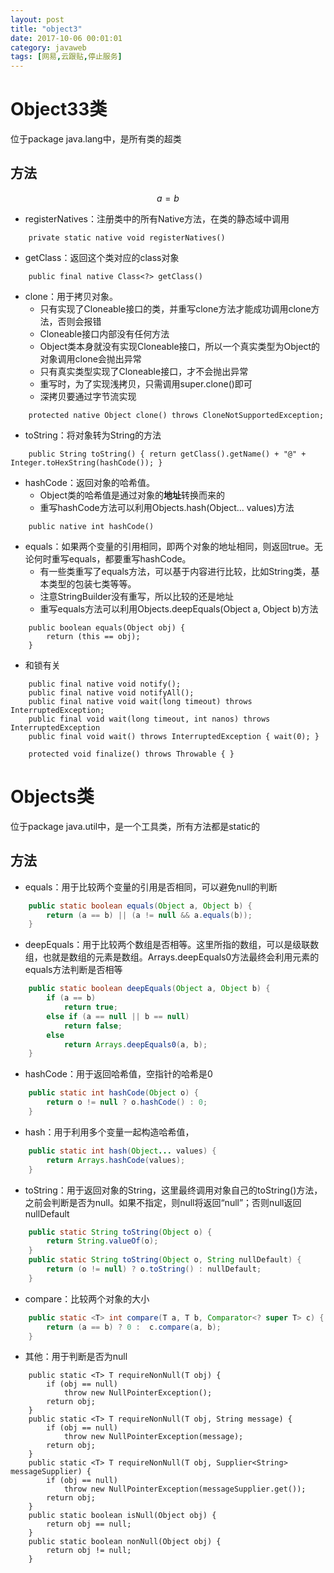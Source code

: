```yaml
---
layout: post
title: "object3"
date: 2017-10-06 00:01:01
category: javaweb
tags: [网易,云跟贴,停止服务]
---
```

# Object33类
位于package java.lang中，是所有类的超类

<!-- more -->

## 方法

$$ a = b$$


- registerNatives：注册类中的所有Native方法，在类的静态域中调用
```
	private static native void registerNatives()
``` 
- getClass：返回这个类对应的class对象
```
	public final native Class<?> getClass()
```
- clone：用于拷贝对象。
  - 只有实现了Cloneable接口的类，并重写clone方法才能成功调用clone方法，否则会报错
  - Cloneable接口内部没有任何方法
  - Object类本身就没有实现Cloneable接口，所以一个真实类型为Object的对象调用clone会抛出异常
  - 只有真实类型实现了Cloneable接口，才不会抛出异常
  - 重写时，为了实现浅拷贝，只需调用super.clone()即可
  - 深拷贝要通过字节流实现
```
	protected native Object clone() throws CloneNotSupportedException;
```
- toString：将对象转为String的方法
```
	public String toString() { return getClass().getName() + "@" + Integer.toHexString(hashCode()); }
```
- hashCode：返回对象的哈希值。
  - Object类的哈希值是通过对象的**地址**转换而来的
  - 重写hashCode方法可以利用Objects.hash(Object... values)方法
```
	public native int hashCode()
```
- equals：如果两个变量的引用相同，即两个对象的地址相同，则返回true。无论何时重写equals，都要重写hashCode。
  - 有一些类重写了equals方法，可以基于内容进行比较，比如String类，基本类型的包装七类等等。
  - 注意StringBuilder没有重写，所以比较的还是地址
  - 重写equals方法可以利用Objects.deepEquals(Object a, Object b)方法
```
	public boolean equals(Object obj) {
		return (this == obj);
	}
```

- 和锁有关
```
	public final native void notify();
	public final native void notifyAll();
	public final native void wait(long timeout) throws InterruptedException;
	public final void wait(long timeout, int nanos) throws InterruptedException
	public final void wait() throws InterruptedException { wait(0); }
```

```
	protected void finalize() throws Throwable { }
```

# Objects类
位于package java.util中，是一个工具类，所有方法都是static的

## 方法

- equals：用于比较两个变量的引用是否相同，可以避免null的判断
```java
    public static boolean equals(Object a, Object b) {
        return (a == b) || (a != null && a.equals(b));
    } 
```
- deepEquals：用于比较两个数组是否相等。这里所指的数组，可以是级联数组，也就是数组的元素是数组。Arrays.deepEquals0方法最终会利用元素的equals方法判断是否相等
```java
    public static boolean deepEquals(Object a, Object b) {
        if (a == b)
            return true;
        else if (a == null || b == null)
            return false;
        else
            return Arrays.deepEquals0(a, b);
    }
```
- hashCode：用于返回哈希值，空指针的哈希是0
```java
    public static int hashCode(Object o) {
        return o != null ? o.hashCode() : 0;
    }
```
- hash：用于利用多个变量一起构造哈希值，
```java
    public static int hash(Object... values) {
        return Arrays.hashCode(values);
    }
```
- toString：用于返回对象的String，这里最终调用对象自己的toString()方法，之前会判断是否为null。如果不指定，则null将返回“null”；否则null返回nullDefault
```java
    public static String toString(Object o) {
        return String.valueOf(o);
    }
    public static String toString(Object o, String nullDefault) {
        return (o != null) ? o.toString() : nullDefault;
    }
```
- compare：比较两个对象的大小
```java
    public static <T> int compare(T a, T b, Comparator<? super T> c) {
        return (a == b) ? 0 :  c.compare(a, b);
    }
```
- 其他：用于判断是否为null
```
	public static <T> T requireNonNull(T obj) {
        if (obj == null)
            throw new NullPointerException();
        return obj;
    }
    public static <T> T requireNonNull(T obj, String message) {
        if (obj == null)
            throw new NullPointerException(message);
        return obj;
    }
    public static <T> T requireNonNull(T obj, Supplier<String> messageSupplier) {
        if (obj == null)
            throw new NullPointerException(messageSupplier.get());
        return obj;
    }
    public static boolean isNull(Object obj) {
        return obj == null;
    }
    public static boolean nonNull(Object obj) {
        return obj != null;
    }

```
